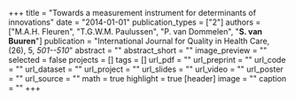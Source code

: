 +++
title = "Towards a measurement instrument for determinants of innovations"
date = "2014-01-01"
publication_types = ["2"]
authors = ["M.A.H. Fleuren", "T.G.W.M. Paulussen", "P. van Dommelen", "**S. van Buuren**"]
publication = "International Journal for Quality in Health Care, (26), 5, _501--510_"
abstract = ""
abstract_short = ""
image_preview = ""
selected = false
projects = []
tags = []
url_pdf = ""
url_preprint = ""
url_code = ""
url_dataset = ""
url_project = ""
url_slides = ""
url_video = ""
url_poster = ""
url_source = ""
math = true
highlight = true
[header]
image = ""
caption = ""
+++
